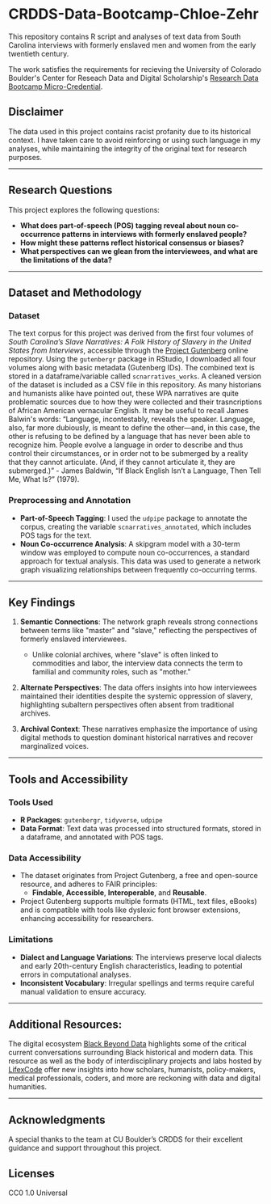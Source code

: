 # CRDDS-Data-Bootcamp-Chloe-Zehr
This repository contains R script and analyses of text data from South Carolina interviews with formerly enslaved men and women from the early twentieth century. 

The work satisfies the requirements for recieving the University of Colorado Boulder's Center for Reseach Data and Digital Scholarship's [Research Data Bootcamp Micro-Credential](https://www.credly.com/badges/a6a663de-cab5-485f-b484-5cd616ce866a). 

## Disclaimer
The data used in this project contains racist profanity due to its historical context. I have taken care to avoid reinforcing or using such language in my analyses, while maintaining the integrity of the original text for research purposes.

---

## Research Questions
This project explores the following questions:

- **What does part-of-speech (POS) tagging reveal about noun co-occurrence patterns in interviews with formerly enslaved people?**  
- **How might these patterns reflect historical consensus or biases?**  
- **What perspectives can we glean from the interviewees, and what are the limitations of the data?**

---

## Dataset and Methodology

### Dataset
The text corpus for this project was derived from the first four volumes of *South Carolina’s Slave Narratives: A Folk History of Slavery in the United States from Interviews*, accessible through the [Project Gutenberg](https://www.gutenberg.org) online repository. Using the `gutenbergr` package in RStudio, I downloaded all four volumes along with basic metadata (Gutenberg IDs). The combined text is stored in a dataframe/variable called `scnarratives_works`. A cleaned version of the dataset is included as a CSV file in this repository. As many historians and humanists alike have pointed out, these WPA narratives are quite problematic sources due to how they were collected and their trasncriptions of African American vernacular English. It may be useful to recall James Balwin's words: “Language, incontestably, reveals the speaker. Language, also, far more dubiously, is meant to define the other—and, in this case, the other is refusing to be defined by a language that has never been able to recognize him. People evolve a language in order to describe and thus control their circumstances, or in order not to be submerged by a reality that they cannot articulate. (And, if they cannot articulate it, they are submerged.)” - James Baldwin, “If Black English Isn’t a Language, Then Tell Me, What Is?” (1979). 

### Preprocessing and Annotation
- **Part-of-Speech Tagging**: I used the `udpipe` package to annotate the corpus, creating the variable `scnarratives_annotated`, which includes POS tags for the text.  
- **Noun Co-occurrence Analysis**: A skipgram model with a 30-term window was employed to compute noun co-occurrences, a standard approach for textual analysis. This data was used to generate a network graph visualizing relationships between frequently co-occurring terms.

---

## Key Findings

1. **Semantic Connections**: The network graph reveals strong connections between terms like "master" and "slave," reflecting the perspectives of formerly enslaved interviewees.  
   - Unlike colonial archives, where "slave" is often linked to commodities and labor, the interview data connects the term to familial and community roles, such as "mother."
   
2. **Alternate Perspectives**: The data offers insights into how interviewees maintained their identities despite the systemic oppression of slavery, highlighting subaltern perspectives often absent from traditional archives.  

3. **Archival Context**: These narratives emphasize the importance of using digital methods to question dominant historical narratives and recover marginalized voices.

---

## Tools and Accessibility

### Tools Used
- **R Packages**: `gutenbergr`, `tidyverse`, `udpipe`  
- **Data Format**: Text data was processed into structured formats, stored in a dataframe, and annotated with POS tags.

### Data Accessibility
- The dataset originates from Project Gutenberg, a free and open-source resource, and adheres to FAIR principles:  
  - **Findable**, **Accessible**, **Interoperable**, and **Reusable**.  
- Project Gutenberg supports multiple formats (HTML, text files, eBooks) and is compatible with tools like dyslexic font browser extensions, enhancing accessibility for researchers.

### Limitations
- **Dialect and Language Variations**: The interviews preserve local dialects and early 20th-century English characteristics, leading to potential errors in computational analyses.  
- **Inconsistent Vocabulary**: Irregular spellings and terms require careful manual validation to ensure accuracy.  

---

## Additional Resources:
The digital ecosystem [Black Beyond Data](https://www.lifexcode.org/bbd) highlights some of the critical current conversations surrounding Black historical and modern data. This resource as well as the body of interdisciplinary projects and labs hosted by [LifexCode](https://www.lifexcode.org/) offer new insights into how scholars, humanists, policy-makers, medical professionals, coders, and more are reckoning with data and digital humanities. 

---

## Acknowledgments
A special thanks to the team at CU Boulder’s CRDDS for their excellent guidance and support throughout this project.

## Licenses
CC0 1.0 Universal
